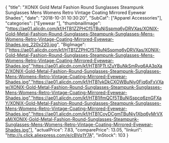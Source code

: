 {
	"title": "XONIX Gold Metal Fashion Round Sunglasses Steampunk Sunglasses Mens Womens Retro Vintage Coating Mirrored Eyewear Shades",
	"date": "2018-10-31 10:30:20",
	"SubCat": ["Apparel Accessories"],
	"categories": ["Eyewear "],
	"thumbnailImage": "https://ae01.alicdn.com/kf/HTB1ZZPHCf5TBuNjSspmq6yDRVXas/XONIX-Gold-Metal-Fashion-Round-Sunglasses-Steampunk-Sunglasses-Mens-Womens-Retro-Vintage-Coating-Mirrored-Eyewear-Shades.jpg_220x220.jpg",
	"BigImage": ["https://ae01.alicdn.com/kf/HTB1ZZPHCf5TBuNjSspmq6yDRVXas/XONIX-Gold-Metal-Fashion-Round-Sunglasses-Steampunk-Sunglasses-Mens-Womens-Retro-Vintage-Coating-Mirrored-Eyewear-Shades.jpg","https://ae01.alicdn.com/kf/HTB1PTt.tZuYBuNkSmRyq6AA3pXaZ/XONIX-Gold-Metal-Fashion-Round-Sunglasses-Steampunk-Sunglasses-Mens-Womens-Retro-Vintage-Coating-Mirrored-Eyewear-Shades.jpg","https://ae01.alicdn.com/kf/HTB1ykDkCXOWBuNjy0Fiq6xFxVXaw/XONIX-Gold-Metal-Fashion-Round-Sunglasses-Steampunk-Sunglasses-Mens-Womens-Retro-Vintage-Coating-Mirrored-Eyewear-Shades.jpg","https://ae01.alicdn.com/kf/HTB1lfmQCf5TBuNjSspcq6znGFXaY/XONIX-Gold-Metal-Fashion-Round-Sunglasses-Steampunk-Sunglasses-Mens-Womens-Retro-Vintage-Coating-Mirrored-Eyewear-Shades.jpg","https://ae01.alicdn.com/kf/HTB1CoyDCgmTBuNjy1Xbq6yMrVXaM/XONIX-Gold-Metal-Fashion-Round-Sunglasses-Steampunk-Sunglasses-Mens-Womens-Retro-Vintage-Coating-Mirrored-Eyewear-Shades.jpg"],
	"actualPrice": 7.83,
	"comparePrice": 13.05,
	"linkurl": "http://s.click.aliexpress.com/e/cBVq1Y7A",
	"inStock": 103
}
